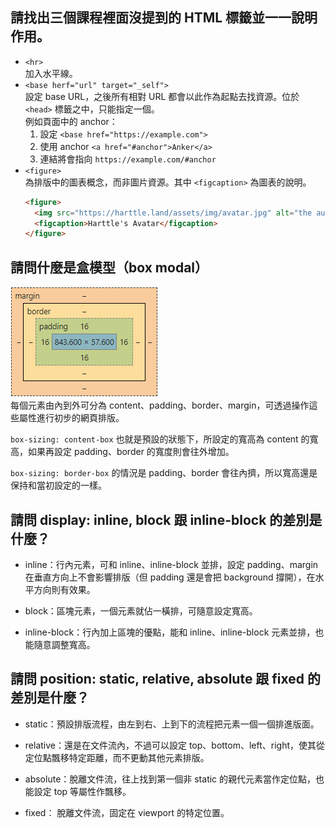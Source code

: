 ## 請找出三個課程裡面沒提到的 HTML 標籤並一一說明作用。

* `<hr>`  
  加入水平線。
* `<base herf="url" target="_self">`  
  設定 base URL，之後所有相對 URL 都會以此作為起點去找資源。位於 `<head>` 標籤之中，只能指定一個。  
  例如頁面中的 anchor：  
  1. 設定 `<base href="https://example.com">`
  2. 使用 anchor `<a href="#anchor">Anker</a>`
  3. 連結將會指向 `https://example.com/#anchor`
* `<figure>`  
  為排版中的圖表概念，而非圖片資源。其中 `<figcaption>` 為圖表的說明。
  ```html
  <figure>
    <img src="https://harttle.land/assets/img/avatar.jpg" alt="the author">
    <figcaption>Harttle's Avatar</figcaption>
  </figure>
  ```

## 請問什麼是盒模型（box modal）

![box model](./box_model.png)  
每個元素由內到外可分為 content、padding、border、margin，可透過操作這些屬性進行初步的網頁排版。

`box-sizing: content-box` 也就是預設的狀態下，所設定的寬高為 content 的寬高，如果再設定 padding、border 的寬度則會往外增加。  

`box-sizing: border-box` 的情況是 padding、border 會往內擠，所以寬高還是保持和當初設定的一樣。

## 請問 display: inline, block 跟 inline-block 的差別是什麼？

* inline：行內元素，可和 inline、inline-block 並排，設定 padding、margin 在垂直方向上不會影響排版（但 padding 還是會把 background 撐開），在水平方向則有效果。  

* block：區塊元素，一個元素就佔一橫排，可隨意設定寬高。

* inline-block：行內加上區塊的優點，能和 inline、inline-block 元素並排，也能隨意調整寬高。


## 請問 position: static, relative, absolute 跟 fixed 的差別是什麼？

* static：預設排版流程，由左到右、上到下的流程把元素一個一個排進版面。

* relative：還是在文件流內，不過可以設定 top、bottom、left、right，使其從定位點飄移特定距離，而不更動其他元素排版。

* absolute：脫離文件流，往上找到第一個非 static 的親代元素當作定位點，也能設定 top 等屬性作飄移。

* fixed： 脫離文件流，固定在 viewport 的特定位置。